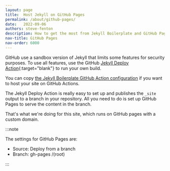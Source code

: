 ```yaml
---
layout: page
title:  Host Jekyll on GitHub Pages
permalink: /about/github-pages/
date:   2022-09-06
authors: steve-fenton
description: How to get the most from Jekyll Boilerplate and GitHub Pages.
nav-title: GitHub Pages
nav-order: 6000
---
```


GitHub use a sandbox version of Jekyll that limits some features for security purposes. To use all features, use the GitHub [Jekyll Deploy Action](https://github.com/jeffreytse/jekyll-deploy-action){:target="blank"} to run your own build.

You can copy [the Jekyll Boilerplate GitHub Action configuration](https://github.com/Steve-Fenton/jekyll-boilerplate/tree/main/.github/workflows) if you want to host your site on GitHub Actions.

The Jekyll Deploy Action is really easy to set up and publishes the `_site` output to a branch in your repository. All you need to do is set up GitHub Pages to serve the content in the branch.

That's what we're doing for this site, which runs on GitHub pages with a custom domain.

:::note

The settings for GitHub Pages are:

- Source: Deploy from a branch
- Branch: gh-pages /(root)

:::